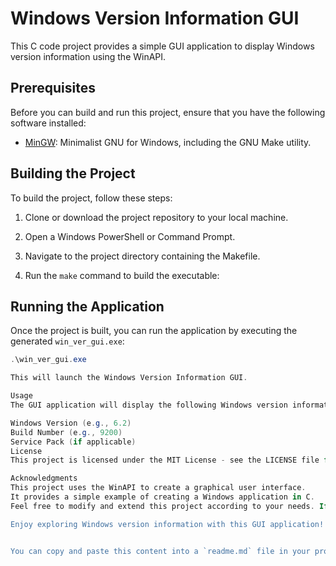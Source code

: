 # Windows Version Information GUI

This C code project provides a simple GUI application to display Windows version information using the WinAPI.

## Prerequisites

Before you can build and run this project, ensure that you have the following software installed:

- [MinGW](https://osdn.net/projects/mingw/): Minimalist GNU for Windows, including the GNU Make utility.

## Building the Project

To build the project, follow these steps:

1. Clone or download the project repository to your local machine.

2. Open a Windows PowerShell or Command Prompt.

3. Navigate to the project directory containing the Makefile.

4. Run the `make` command to build the executable:


## Running the Application

Once the project is built, you can run the application by executing the generated `win_ver_gui.exe`:

```powershell
.\win_ver_gui.exe

This will launch the Windows Version Information GUI.

Usage
The GUI application will display the following Windows version information:

Windows Version (e.g., 6.2)
Build Number (e.g., 9200)
Service Pack (if applicable)
License
This project is licensed under the MIT License - see the LICENSE file for details.

Acknowledgments
This project uses the WinAPI to create a graphical user interface.
It provides a simple example of creating a Windows application in C.
Feel free to modify and extend this project according to your needs. If you have any questions or encounter issues, please don't hesitate to reach out.

Enjoy exploring Windows version information with this GUI application!


You can copy and paste this content into a `readme.md` file in your project directory, and then customize it with additional details or instructions as needed.
